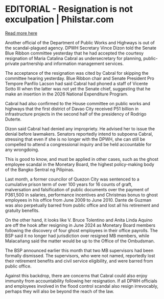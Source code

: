 # EDITORIAL - Resignation is not exculpation | Philstar.com

[Read more here](https://www.philstar.com/opinion/2025/09/19/2473828/editorial-resignation-not-exculpation)

Another official of the Department of Public Works and Highways is out of the scandal-plagued agency. DPWH Secretary Vince Dizon told the Senate Blue Ribbon committee yesterday that he had accepted the courtesy resignation of Maria Catalina Cabral as undersecretary for planning, public-private partnership and information management services.

The acceptance of the resignation was cited by Cabral for skipping the committee hearing yesterday. Blue Ribbon chair and Senate President Pro Tempore Panfilo Lacson had said Cabral had phoned a staff of Vicente Sotto III when the latter was not yet the Senate chief, suggesting that he make an insertion in the 2026 National Expenditure Program.

Cabral had also confirmed to the House committee on public works and highways that the first district of Davao City received P51 billion in infrastructure projects in the second half of the presidency of Rodrigo Duterte.

Dizon said Cabral had denied any impropriety. He advised her to issue the denial before lawmakers. Senators reportedly intend to subpoena Cabral, stressing that even if she is no longer with the DPWH, she can still be compelled to attend a congressional inquiry and be held accountable for any wrongdoing.

This is good to know, and must be applied in other cases, such as the ghost employee scandal in the Monetary Board, the highest policy-making body of the Bangko Sentral ng Pilipinas.

Last month, a former councilor of Quezon City was sentenced to a cumulative prison term of over 100 years for 16 counts of graft, malversation and falsification of public documents over the payment of P361,500 in salaries, performance incentives and Christmas bonus to ghost employees in his office from June 2009 to June 2010. Dante de Guzman was also perpetually barred from public office and lost all his retirement and gratuity benefits.

On the other hand, it looks like V. Bruce Tolentino and Anita Linda Aquino are off the hook after resigning in June 2024 as Monetary Board members following the discovery of four ghost employees in their office payrolls. The BSP said it no longer had jurisdiction over resigned MB members, while Malacañang said the matter would be up to the Office of the Ombudsman.

The BSP announced earlier this month that two MB supervisors had been formally dismissed. The supervisors, who were not named, reportedly lost their retirement benefits and civil service eligibility, and were barred from public office.

Against this backdrop, there are concerns that Cabral could also enjoy immunity from accountability following her resignation. If all DPWH officials and employees involved in the flood control scandal also resign irrevocably, perhaps they will also be beyond the reach of the law.